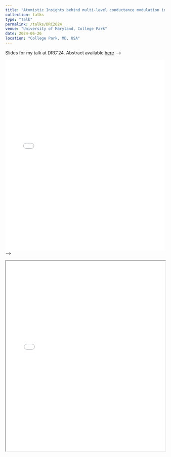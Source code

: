 ```yaml
---
title: "Atomistic Insights behind multi-level conductance modulation in HfO<sub>x</sub>"
collection: talks
type: "Talk"
permalink: /talks/DRC2024
venue: "University of Maryland, College Park"
date: 2024-06-26
location: "College Park, MD, USA"
---
```


Slides for my talk at DRC'24. Abstract available [here](https://ieeexplore.ieee.org/abstract/document/10605556) -->

<embed src="/images/DRC2024_slides.pdf" width="100%" height="600px" type="application/pdf"> -->


<style>
  .pdf-embed-desktop {
    display: block;
  }

  .pdf-link-mobile {
    display: none;
  }

  @media only screen and (max-width: 768px) {
    .pdf-embed-desktop {
      display: none;
    }

    .pdf-link-mobile {
      display: block;
    }
  }
</style>

<div class="pdf-embed-desktop">
  <iframe src="/images/DRC2024_slides.pdf" width="100%" height="600px" type="application/pdf"></iframe>
</div>

<div class="pdf-link-mobile">
  <p>
    📄 <a href="/images/DRC2024_slides.pdf" target="_blank">View slides (PDF)</a><br>
    <em>(Best viewed on desktop)</em>
  </p>
</div>
